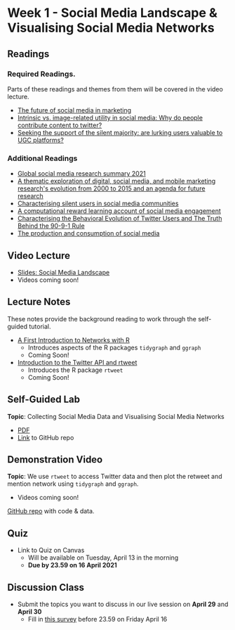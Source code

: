 # Week 1 - Social Media Landscape & Visualising Social Media Networks

## Readings

### Required Readings.
Parts of these readings and themes from them will be covered in the video lecture.

* [The future of social media in marketing][stephan-2020]
* [Intrinsic vs. image-related utility in social media: Why do people contribute content to twitter?][stephan-toubia]
* [Seeking the support of the silent majority: are lurking users valuable to UGC platforms?][chen-etal]

### Additional Readings

* [Global social media research summary 2021][socialmedia-summary]
* [A thematic exploration of digital, social media, and mobile marketing research's evolution from 2000 to 2015 and an agenda for future research][lambert-stephan]
* [Characterising silent users in social media communities][gong-etal]
* [A computational reward learning account of social media engagement][lindstrom-etal]
* [Characterising the Behavioral Evolution of Twitter Users and The Truth Behind the 90-9-1 Rule][antelmi-etal]
* [The production and consumption of social media][filippas-horton]

## Video Lecture

* [Slides: Social Media Landscape][lecture-slides]
* Videos coming soon!
<!-- * Watch the videos as a playlist, or individually: -->

## Lecture Notes

These notes provide the background reading to work through the self-guided tutorial.

* [A First Introduction to Networks with R][lecture-networks]
    * Introduces aspects of the R packages `tidygraph` and `ggraph`
    * Coming Soon!
* [Introduction to the Twitter API and rtweet][lecture-rtweet]
    * Introduces the R package `rtweet`
    * Coming Soon!

## Self-Guided Lab

**Topic**: Collecting Social Media Data and Visualising Social Media Networks

* [PDF][lab-01-q]
* [Link][lab-01-gh] to GitHub repo

## Demonstration Video

**Topic**: We use `rtweet` to access Twitter data and then plot the retweet and mention network using `tidygraph` and `ggraph`.

* Videos coming soon!

<!-- Watch the videos as a playlist, or individually:

* TBA -->

[GitHub repo][demo-01] with code & data.

## Quiz

* Link to Quiz on Canvas
    * Will be available on Tuesday, April 13 in the morning
    * **Due by 23.59 on 16 April 2021**

## Discussion Class

* Submit the topics you want to discuss in our live session on **April 29** and **April 30**
    * Fill in [this survey][week01-survey] before 23.59 on Friday April 16

<!--- Links below --->
[stephan-2020]: https://link.springer.com/article/10.1007/s11747-019-00695-1
[lambert-stephan]: https://smad242blog.files.wordpress.com/2016/09/thematic-exploration-of-digital-social-media.pdf
[stephan-toubia]: https://www.researchgate.net/publication/261851427_Intrinsic_vs_Image-Related_Utility_in_Social_Media_Why_Do_People_Contribute_Content_to_Twitter
[gong-etal]: https://ojs.aaai.org/index.php/ICWSM/article/download/14582/14431
[filippas-horton]: https://arxiv.org/abs/2104.00834
[chen-etal]: https://link.springer.com/article/10.1007/s11747-018-00624-8
[lindstrom-etal]: https://www.nature.com/articles/s41467-020-19607-x
[antelmi-etal]: https://dl.acm.org/doi/abs/10.1145/3308560.3316705
[socialmedia-summary]: https://www.smartinsights.com/social-media-marketing/social-media-strategy/new-global-social-media-research/

[lecture-networks]: ../assets/lectures/week-01/intro-networks.html
[lecture-rtweet]: ../assets/lectures/week-01/rtweet.html
[lecture-slides]: ../assets/lectures/week-01/week-01-slides.pdf

[lab-01-q]: ../assets/labs/lab-01_question.pdf
[lab-01-gh]: https://github.com/tisem-digital-marketing/smwa-lab-01

[demo-01]: https://github.com/tisem-digital-marketing/smwa-demo-01
[week01-survey]: https://forms.gle/nLD7uT7fwuKq2Y7Y8